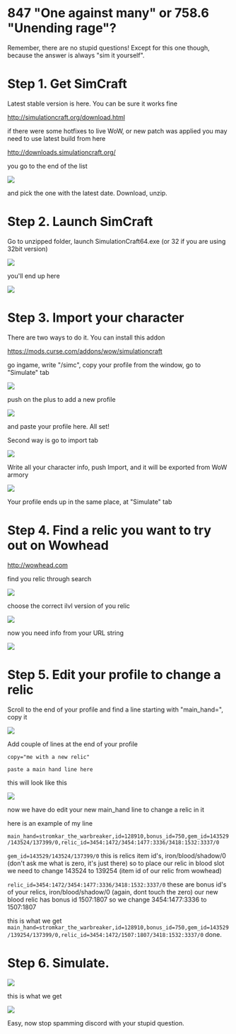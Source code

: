 # 847 "One against many" or 758.6 "Unending rage"?

Remember, there are no stupid questions!
Except for this one though, because the answer is always "sim it yourself".

# Step 1. Get SimCraft

Latest stable version is here. You can be sure it works fine

http://simulationcraft.org/download.html

if there were some hotfixes to live WoW, or new patch was applied you may need to use latest build from here

http://downloads.simulationcraft.org/

you go to the end of the list

![](http://i.imgur.com/i795Hys.png)

and pick the one with the latest date. Download, unzip.


# Step 2. Launch SimCraft

Go to unzipped folder, launch SimulationCraft64.exe (or 32 if you are using 32bit version)

![](http://i.imgur.com/nGq8XnN.png)

you'll end up here

![](http://i.imgur.com/undefined.jpg)

# Step 3. Import your character

There are two ways to do it. You can install this addon

https://mods.curse.com/addons/wow/simulationcraft

go ingame, write "/simc", copy your profile from the window, go to "Simulate" tab

![](http://i.imgur.com/7GvVu27.png)

push on the plus to add a new profile

![](http://i.imgur.com/vDDupCV.png)

and paste your profile here. All set!

Second way is go to import tab

![](http://i.imgur.com/ZHmpElZ.png)

Write all your character info, push Import, and it will be exported from WoW armory

![](http://i.imgur.com/9gpi6Mx.png)

Your profile ends up in the same place, at "Simulate" tab

# Step 4. Find a relic you want to try out on Wowhead
http://wowhead.com

find you relic through search

![](http://i.imgur.com/undefined.jpg)

choose the correct ilvl version of you relic

![](http://i.imgur.com/zlvT8P2.png)

now you need info from your URL string

![](http://i.imgur.com/BDfYZoX.png)


# Step 5. Edit your profile to change a relic

Scroll to the end of your profile and find a line starting with "main_hand=", copy it

![](http://i.imgur.com/SmBqhXw.png)

Add couple of lines at the end of your profile


`copy="me with a new relic"`

`paste a main hand line here`

this will look like this

![](http://i.imgur.com/eyrjZmo.png)

now we have do edit your new main_hand line to change a relic in it

here is an example of my line

`main_hand=stromkar_the_warbreaker,id=128910,bonus_id=750,gem_id=143529/143524/137399/0,relic_id=3454:1472/3454:1477:3336/3418:1532:3337/0`

`gem_id=143529/143524/137399/0`
this is relics item id's, iron/blood/shadow/0 (don't ask me what is zero, it's just there)
so to place our relic in blood slot we need to change 143524 to 139254 (item id of our relic from wowhead)

`relic_id=3454:1472/3454:1477:3336/3418:1532:3337/0`
these are bonus id's of your relics, iron/blood/shadow/0 (again, dont touch the zero)
our new blood relic has bonus id 1507:1807 so we change 3454:1477:3336 to 1507:1807

this is what we get
`main_hand=stromkar_the_warbreaker,id=128910,bonus_id=750,gem_id=143529/139254/137399/0,relic_id=3454:1472/1507:1807/3418:1532:3337/0`
done.

# Step 6. Simulate.

![](http://i.imgur.com/qO8Ueje.png)

this is what we get

![](http://i.imgur.com/Ove2SAh.png)


Easy, now stop spamming discord with your stupid question.

